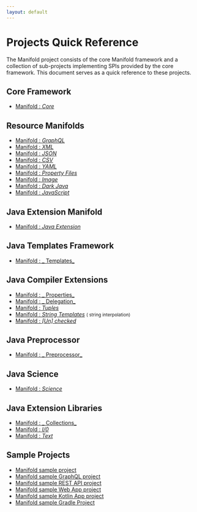 ```yaml
---
layout: default
---
```


# Projects Quick Reference

The Manifold project consists of the core Manifold framework and a collection of sub-projects implementing SPIs provided
by the core framework. This document serves as a quick reference to these projects.

## Core Framework

* [Manifold : _Core_](https://github.com/manifold-systems/manifold/tree/master/manifold-core-parent/manifold)

## Resource Manifolds

* [Manifold : _GraphQL_](https://github.com/manifold-systems/manifold/tree/master/manifold-deps-parent/manifold-graphql)
* [Manifold : _XML_](https://github.com/manifold-systems/manifold/tree/master/manifold-deps-parent/manifold-xml)
* [Manifold : _JSON_](https://github.com/manifold-systems/manifold/tree/master/manifold-deps-parent/manifold-json)
* [Manifold : _CSV_](https://github.com/manifold-systems/manifold/tree/master/manifold-deps-parent/manifold-csv)
* [Manifold : _YAML_](https://github.com/manifold-systems/manifold/tree/master/manifold-deps-parent/manifold-yaml)
* [Manifold : _Property
  Files_](https://github.com/manifold-systems/manifold/tree/master/manifold-deps-parent/manifold-properties)
* [Manifold : _Image_](https://github.com/manifold-systems/manifold/tree/master/manifold-deps-parent/manifold-image)
* [Manifold : _Dark Java_](https://github.com/manifold-systems/manifold/tree/master/manifold-deps-parent/manifold-darkj)
* [Manifold : _JavaScript_](https://github.com/manifold-systems/manifold/tree/master/manifold-deps-parent/manifold-js)

## Java Extension Manifold

* [Manifold : _Java
  Extension_](https://github.com/manifold-systems/manifold/tree/master/manifold-deps-parent/manifold-ext)

## Java Templates Framework

* [Manifold : _
  Templates_](https://github.com/manifold-systems/manifold/tree/master/manifold-deps-parent/manifold-templates)

## Java Compiler Extensions

* [Manifold : _
  Properties_](https://github.com/manifold-systems/manifold/tree/master/manifold-deps-parent/manifold-props)
* [Manifold : _
  Delegation_](https://github.com/manifold-systems/manifold/tree/master/manifold-deps-parent/manifold-delegation)
* [Manifold : _Tuples_](https://github.com/manifold-systems/manifold/tree/master/manifold-deps-parent/manifold-tuple)
* [Manifold : _String
  Templates_](https://github.com/manifold-systems/manifold/tree/master/manifold-deps-parent/manifold-strings) <small>(
  string interpolation)</small>
* [Manifold : _[Un]
  checked_](https://github.com/manifold-systems/manifold/tree/master/manifold-deps-parent/manifold-exceptions)

## Java Preprocessor

* [Manifold : _
  Preprocessor_](https://github.com/manifold-systems/manifold/tree/master/manifold-deps-parent/manifold-preprocessor)

## Java Science

* [Manifold : _Science_](https://github.com/manifold-systems/manifold/tree/master/manifold-deps-parent/manifold-science)

## Java Extension Libraries

* [Manifold : _
  Collections_](https://github.com/manifold-systems/manifold/tree/master/manifold-deps-parent/manifold-collections)
* [Manifold : _I/0_](https://github.com/manifold-systems/manifold/tree/master/manifold-deps-parent/manifold-io)
* [Manifold : _Text_](https://github.com/manifold-systems/manifold/tree/master/manifold-deps-parent/manifold-text)

## Sample Projects

* [Manifold sample project](https://github.com/manifold-systems/manifold-sample-project)
* [Manifold sample GraphQL project](https://github.com/manifold-systems/manifold-sample-graphql-app)
* [Manifold sample REST API project](https://github.com/manifold-systems/manifold-sample-rest-api)
* [Manifold sample Web App project](https://github.com/manifold-systems/manifold-sample-web-app)
* [Manifold sample Kotlin App project](https://github.com/manifold-systems/manifold-sample-kotlin-app)
* [Manifold sample Gradle Project](https://github.com/manifold-systems/manifold-simple-gradle-project)